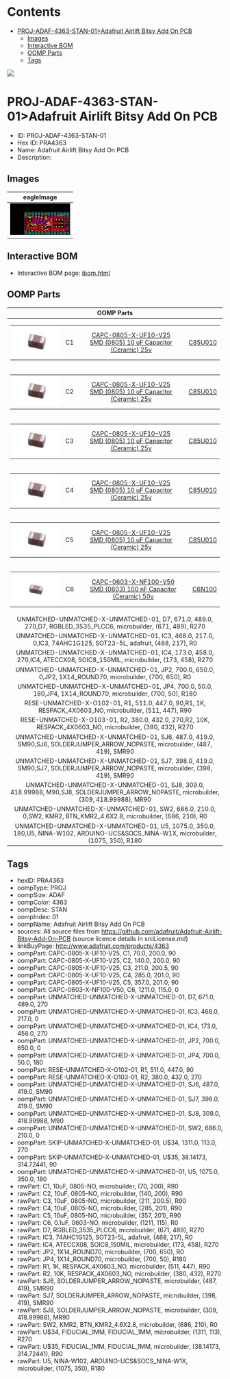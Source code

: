 



Contents
========

* [PROJ-ADAF-4363-STAN-01>Adafruit Airlift Bitsy Add On PCB](#proj-adaf-4363-stan-01adafruit-airlift-bitsy-add-on-pcb)
	* [Images](#images)
	* [Interactive BOM](#interactive-bom)
	* [OOMP Parts](#oomp-parts)
	* [Tags](#tags)
  
![][im]
# PROJ-ADAF-4363-STAN-01>Adafruit Airlift Bitsy Add On PCB

- ID: PROJ-ADAF-4363-STAN-01
- Hex ID: PRA4363
- Name: Adafruit Airlift Bitsy Add On PCB
- Description: 

## Images
  
  

|eagleImage|
| :---: |
|[![eagleImage](eagleImage_140.png)](eagleImage_600.png)|

## Interactive BOM

- Interactive BOM page: [ibom.html](kicad/bom/ibom.html)

## OOMP Parts
  

|OOMP Parts|
| :---: |
|<table><tr><td>![CAPC-0805-X-UF10-V25](https://raw.githubusercontent.com/oomlout/oomlout_OOMP_parts/main/CAPC-0805-X-UF10-V25/image_140.jpg)</td><td> C1</td><td>[CAPC-0805-X-UF10-V25<br>SMD (0805) 10 uF Capacitor (Ceramic) 25v](https://github.com/oomlout/oomlout_OOMP_parts/tree/main/CAPC-0805-X-UF10-V25/)</td><td>[C85U010](https://github.com/oomlout/oomlout_OOMP_parts/tree/main/CAPC-0805-X-UF10-V25/)</td></tr></table>|
|<table><tr><td>![CAPC-0805-X-UF10-V25](https://raw.githubusercontent.com/oomlout/oomlout_OOMP_parts/main/CAPC-0805-X-UF10-V25/image_140.jpg)</td><td> C2</td><td>[CAPC-0805-X-UF10-V25<br>SMD (0805) 10 uF Capacitor (Ceramic) 25v](https://github.com/oomlout/oomlout_OOMP_parts/tree/main/CAPC-0805-X-UF10-V25/)</td><td>[C85U010](https://github.com/oomlout/oomlout_OOMP_parts/tree/main/CAPC-0805-X-UF10-V25/)</td></tr></table>|
|<table><tr><td>![CAPC-0805-X-UF10-V25](https://raw.githubusercontent.com/oomlout/oomlout_OOMP_parts/main/CAPC-0805-X-UF10-V25/image_140.jpg)</td><td> C3</td><td>[CAPC-0805-X-UF10-V25<br>SMD (0805) 10 uF Capacitor (Ceramic) 25v](https://github.com/oomlout/oomlout_OOMP_parts/tree/main/CAPC-0805-X-UF10-V25/)</td><td>[C85U010](https://github.com/oomlout/oomlout_OOMP_parts/tree/main/CAPC-0805-X-UF10-V25/)</td></tr></table>|
|<table><tr><td>![CAPC-0805-X-UF10-V25](https://raw.githubusercontent.com/oomlout/oomlout_OOMP_parts/main/CAPC-0805-X-UF10-V25/image_140.jpg)</td><td> C4</td><td>[CAPC-0805-X-UF10-V25<br>SMD (0805) 10 uF Capacitor (Ceramic) 25v](https://github.com/oomlout/oomlout_OOMP_parts/tree/main/CAPC-0805-X-UF10-V25/)</td><td>[C85U010](https://github.com/oomlout/oomlout_OOMP_parts/tree/main/CAPC-0805-X-UF10-V25/)</td></tr></table>|
|<table><tr><td>![CAPC-0805-X-UF10-V25](https://raw.githubusercontent.com/oomlout/oomlout_OOMP_parts/main/CAPC-0805-X-UF10-V25/image_140.jpg)</td><td> C5</td><td>[CAPC-0805-X-UF10-V25<br>SMD (0805) 10 uF Capacitor (Ceramic) 25v](https://github.com/oomlout/oomlout_OOMP_parts/tree/main/CAPC-0805-X-UF10-V25/)</td><td>[C85U010](https://github.com/oomlout/oomlout_OOMP_parts/tree/main/CAPC-0805-X-UF10-V25/)</td></tr></table>|
|<table><tr><td>![CAPC-0603-X-NF100-V50](https://raw.githubusercontent.com/oomlout/oomlout_OOMP_parts/main/CAPC-0603-X-NF100-V50/image_140.jpg)</td><td> C6</td><td>[CAPC-0603-X-NF100-V50<br>SMD (0603) 100 nF Capacitor (Ceramic) 50v](https://github.com/oomlout/oomlout_OOMP_parts/tree/main/CAPC-0603-X-NF100-V50/)</td><td>[C6N100](https://github.com/oomlout/oomlout_OOMP_parts/tree/main/CAPC-0603-X-NF100-V50/)</td></tr></table>|
|UNMATCHED-UNMATCHED-X-UNMATCHED-01, D7, 671.0, 489.0, 270,D7, RGBLED_3535_PLCC6, microbuilder, (671, 489), R270|
|UNMATCHED-UNMATCHED-X-UNMATCHED-01, IC3, 468.0, 217.0, 0,IC3, 74AHC1G125, SOT23-5L, adafruit, (468, 217), R0|
|UNMATCHED-UNMATCHED-X-UNMATCHED-01, IC4, 173.0, 458.0, 270,IC4, ATECCX08, SOIC8_150MIL, microbuilder, (173, 458), R270|
|UNMATCHED-UNMATCHED-X-UNMATCHED-01, JP2, 700.0, 650.0, 0,JP2, 1X14_ROUND70, microbuilder, (700, 650), R0|
|UNMATCHED-UNMATCHED-X-UNMATCHED-01, JP4, 700.0, 50.0, 180,JP4, 1X14_ROUND70, microbuilder, (700, 50), R180|
|RESE-UNMATCHED-X-O102-01, R1, 511.0, 447.0, 90,R1, 1K, RESPACK_4X0603_NO, microbuilder, (511, 447), R90|
|RESE-UNMATCHED-X-O103-01, R2, 380.0, 432.0, 270,R2, 10K, RESPACK_4X0603_NO, microbuilder, (380, 432), R270|
|UNMATCHED-UNMATCHED-X-UNMATCHED-01, SJ6, 487.0, 419.0, SM90,SJ6, SOLDERJUMPER_ARROW_NOPASTE, microbuilder, (487, 419), SMR90|
|UNMATCHED-UNMATCHED-X-UNMATCHED-01, SJ7, 398.0, 419.0, SM90,SJ7, SOLDERJUMPER_ARROW_NOPASTE, microbuilder, (398, 419), SMR90|
|UNMATCHED-UNMATCHED-X-UNMATCHED-01, SJ8, 309.0, 418.99988, M90,SJ8, SOLDERJUMPER_ARROW_NOPASTE, microbuilder, (309, 418.99988), MR90|
|UNMATCHED-UNMATCHED-X-UNMATCHED-01, SW2, 686.0, 210.0, 0,SW2, KMR2, BTN_KMR2_4.6X2.8, microbuilder, (686, 210), R0|
|UNMATCHED-UNMATCHED-X-UNMATCHED-01, U5, 1075.0, 350.0, 180,U5, NINA-W102, ARDUINO-UCS&SOCS_NINA-W1X, microbuilder, (1075, 350), R180|

## Tags

- hexID: PRA4363
- oompType: PROJ
- oompSize: ADAF
- oompColor: 4363
- oompDesc: STAN
- oompIndex: 01
- oompName: Adafruit Airlift Bitsy Add On PCB
- sources: All source files from https://github.com/adafruit/Adafruit-Airlift-Bitsy-Add-On-PCB (source licence details in srcLicense.md)
- linkBuyPage: http://www.adafruit.com/products/4363
- oompPart: CAPC-0805-X-UF10-V25, C1, 70.0, 200.0, 90
- oompPart: CAPC-0805-X-UF10-V25, C2, 140.0, 200.0, 90
- oompPart: CAPC-0805-X-UF10-V25, C3, 211.0, 200.5, 90
- oompPart: CAPC-0805-X-UF10-V25, C4, 285.0, 201.0, 90
- oompPart: CAPC-0805-X-UF10-V25, C5, 357.0, 201.0, 90
- oompPart: CAPC-0603-X-NF100-V50, C6, 1211.0, 115.0, 0
- oompPart: UNMATCHED-UNMATCHED-X-UNMATCHED-01, D7, 671.0, 489.0, 270
- oompPart: UNMATCHED-UNMATCHED-X-UNMATCHED-01, IC3, 468.0, 217.0, 0
- oompPart: UNMATCHED-UNMATCHED-X-UNMATCHED-01, IC4, 173.0, 458.0, 270
- oompPart: UNMATCHED-UNMATCHED-X-UNMATCHED-01, JP2, 700.0, 650.0, 0
- oompPart: UNMATCHED-UNMATCHED-X-UNMATCHED-01, JP4, 700.0, 50.0, 180
- oompPart: RESE-UNMATCHED-X-O102-01, R1, 511.0, 447.0, 90
- oompPart: RESE-UNMATCHED-X-O103-01, R2, 380.0, 432.0, 270
- oompPart: UNMATCHED-UNMATCHED-X-UNMATCHED-01, SJ6, 487.0, 419.0, SM90
- oompPart: UNMATCHED-UNMATCHED-X-UNMATCHED-01, SJ7, 398.0, 419.0, SM90
- oompPart: UNMATCHED-UNMATCHED-X-UNMATCHED-01, SJ8, 309.0, 418.99988, M90
- oompPart: UNMATCHED-UNMATCHED-X-UNMATCHED-01, SW2, 686.0, 210.0, 0
- oompPart: SKIP-UNMATCHED-X-UNMATCHED-01, U$34, 1311.0, 113.0, 270
- oompPart: SKIP-UNMATCHED-X-UNMATCHED-01, U$35, 38.14173, 314.72441, 90
- oompPart: UNMATCHED-UNMATCHED-X-UNMATCHED-01, U5, 1075.0, 350.0, 180
- rawPart: C1, 10uF, 0805-NO, microbuilder, (70, 200), R90
- rawPart: C2, 10uF, 0805-NO, microbuilder, (140, 200), R90
- rawPart: C3, 10uF, 0805-NO, microbuilder, (211, 200.5), R90
- rawPart: C4, 10uF, 0805-NO, microbuilder, (285, 201), R90
- rawPart: C5, 10uF, 0805-NO, microbuilder, (357, 201), R90
- rawPart: C6, 0.1uF, 0603-NO, microbuilder, (1211, 115), R0
- rawPart: D7, RGBLED_3535_PLCC6, microbuilder, (671, 489), R270
- rawPart: IC3, 74AHC1G125, SOT23-5L, adafruit, (468, 217), R0
- rawPart: IC4, ATECCX08, SOIC8_150MIL, microbuilder, (173, 458), R270
- rawPart: JP2, 1X14_ROUND70, microbuilder, (700, 650), R0
- rawPart: JP4, 1X14_ROUND70, microbuilder, (700, 50), R180
- rawPart: R1, 1K, RESPACK_4X0603_NO, microbuilder, (511, 447), R90
- rawPart: R2, 10K, RESPACK_4X0603_NO, microbuilder, (380, 432), R270
- rawPart: SJ6, SOLDERJUMPER_ARROW_NOPASTE, microbuilder, (487, 419), SMR90
- rawPart: SJ7, SOLDERJUMPER_ARROW_NOPASTE, microbuilder, (398, 419), SMR90
- rawPart: SJ8, SOLDERJUMPER_ARROW_NOPASTE, microbuilder, (309, 418.99988), MR90
- rawPart: SW2, KMR2, BTN_KMR2_4.6X2.8, microbuilder, (686, 210), R0
- rawPart: U$34, FIDUCIAL_1MM, FIDUCIAL_1MM, microbuilder, (1311, 113), R270
- rawPart: U$35, FIDUCIAL_1MM, FIDUCIAL_1MM, microbuilder, (38.14173, 314.72441), R90
- rawPart: U5, NINA-W102, ARDUINO-UCS&SOCS_NINA-W1X, microbuilder, (1075, 350), R180



[im]: eagleImage_450.png
